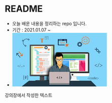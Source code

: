 # README

- 오늘 배운 내용을 정리하는 repo 입니다.
- 기간 : 2021.01.07 ~
- ![왜 개발자??](README.assets/images)





강의장에서 작성한 텍스트